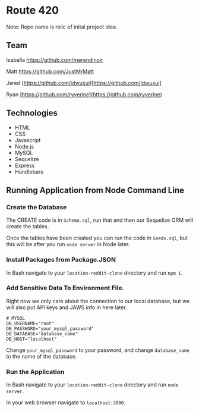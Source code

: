 # Route 420

Note: Repo name is relic of inital project idea.

## Team

Isabella https://github.com/merendinoir

Matt https://github.com/JustMrMatt

Jared (https://github.com/jdwuxui)[https://github.com/jdwuxui]

Ryan [https://github.com/ryverine](https://github.com/ryverine)

## Technologies

 * HTML
 * CSS
 * Javascript
 * Node.js
 * MySQL
 * Sequelize
 * Express
 * Handlebars


## Running Application from Node Command Line

### Create the Database

The CREATE code is in `Schema.sql`, run that and then our Sequelize ORM will create the tables.

Once the tables have been created you can run the code in `Seeds.sql`, but this will be after you run `node server` in Node later.

### Install Packages from Package.JSON

In Bash navigate to your `location-reddit-clone` directory and run `npm i`.

### Add Sensitive Data To Environment File.

Right now we only care about the connection to our local database, but we will also put API keys and JAWS info in here later.

    # MYSQL
    DB_USERNAME="root"
    DB_PASSWORD="your_mysql_password"
    DB_DATABASE="database_name"
    DB_HOST="localhost"

Change `your_mysql_password` to your password, and change `database_name` to the name of the database.

### Run the Application 

In Bash navigate to your `location-reddit-clone` directory and run `node server`.

In your web browser navigate to `localhost:3000`.
